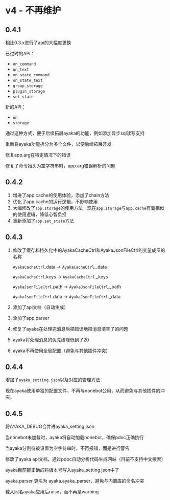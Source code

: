 # v4 - 不再维护

## 0.4.1 

相比0.3.x进行了api的大幅度更换

已过时的API：

- `on_command`
- `on_text`
- `on_state_command`
- `on_state_text`
- `group_storage`
- `plugin_storage`
- `set_state`

新的API：

- `on`
- `storage`

通过这种方式，便于后续拓展ayaka的功能，例如添加异步sql读写支持

重新将ayaka功能拆分为多个文件，以便后续拓展开发

修复app.arg在特定情况下的错误

修复了命令抬头为空字符串时，app.arg错误解析的问题   

## 0.4.2 

1. 增进了app.cache的使用体验，添加了chain方法
2. 优化了app.cache的运行逻辑，不影响使用
3. 大幅修改了`app.storage`的使用方法，现在`app.storage`与`app.cache`有着相似的使用逻辑，降低心智负担
4. 重新添加了`app.set_state`方法

## 0.4.3

1. 修改了缓存和持久化中的AyakaCacheCtrl和AyakaJsonFileCtrl的变量成员的名称

    `AyakaCacheCtrl`.data -> `AyakaCacheCtrl`._data

    `AyakaCacheCtrl`.keys -> `AyakaCacheCtrl`._keys

    `AyakaJsonFileCtrl`.path -> `AyakaJsonFileCtrl`._path
    
    `AyakaJsonFileCtrl`.data -> `AyakaJsonFileCtrl`._data

2. 添加了api文档（自动生成）
3. 添加了app.parser
4. 修复了ayaka在处理完消息后把错误地把消息清空了的问题
5. ayaka将处理消息的优先级降低到了20
6. ayaka不再使用全局配置（避免与其他插件冲突）

## 0.4.4

增加了`ayaka_setting.json`以及对应的管理方法

现在ayaka使用单独的配置文件，不再与nonebot公用，从而避免与其他插件的冲突。

## 0.4.5

将AYAKA_DEBUG合并进ayaka_setting.json

当nonebot未加载时，ayaka将自动加载nonebot，确保pdoc正确执行

当ayaka分割符被设置为空字符串时，不再报错，而是进行警告

修改了ayaka api文档，通过pdoc自动分析代码生成网站（目前不支持中文搜索）

ayaka目前能正确的将版本号写入ayaka_setting.json中了

ayaka.parser 更名为 ayaka.ayaka_parser，避免与内置库的命名冲突

载入同名ayaka应用后raise，而不再是warning
